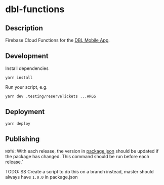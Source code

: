 # dbl-functions

## Description

Firebase Cloud Functions for the [DBL Mobile App](https://github.com/Reactotron-2000/dbl-mobile-app).

## Development

Install dependencies

```
yarn install
```

Run your script, e.g.

```
yarn dev .testing/reserveTickets ...ARGS
```

## Deployment

```
yarn deploy
```

## Publishing

`NOTE`: With each release, the version in [package.json](./package.json) should be updated if the package has changed. This command should be run before each release.`

TODO: SS Create a script to do this on a branch instead, master should always have `1.0.0` in package.json
